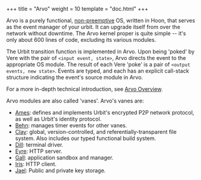 +++
title = "Arvo"
weight = 10
template = "doc.html"
+++

Arvo is a purely functional, [non-preemptive](https://en.wikipedia.org/wiki/Cooperative_multitasking)
OS, written in Hoon, that serves as the event manager of your urbit.
It can upgrade itself from over the network without downtime.  The Arvo kernel
proper is quite simple -- it's only about 600 lines of code, excluding its
various modules.

The Urbit transition function is implemented in Arvo.  Upon being 'poked' by
Vere with the pair of `<input event, state>`, Arvo directs the event to the
appropriate OS module.  The result of each Vere 'poke' is a pair of
`<output events, new state>`.  Events are typed, and each has an explicit
call-stack structure indicating the event's source module in Arvo.

For a more in-depth technical introduction, see [Arvo Overview](@/docs/arvo/arvo.md).

Arvo modules are also called 'vanes'.  Arvo's vanes are:

- [Ames](@/docs/arvo/ames/ames.md): defines and implements Urbit's encrypted P2P network protocol, as well
  as Urbit's identity protocol.
- [Behn](@/docs/arvo/behn/behn.md): manages timer events for other vanes.
- [Clay](@/docs/arvo/clay/clay.md): global, version-controlled, and referentially-transparent file system.
  Also includes our typed functional build system.
- [Dill](@/docs/arvo/dill/dill.md): terminal driver.
- [Eyre](@/docs/arvo/eyre/eyre.md): HTTP server.
- [Gall](@/docs/arvo/gall/gall.md): application sandbox and manager.
- [Iris](@/docs/glossary/iris.md): HTTP client.
- [Jael](@/docs/glossary/jael.md): Public and private key storage.

